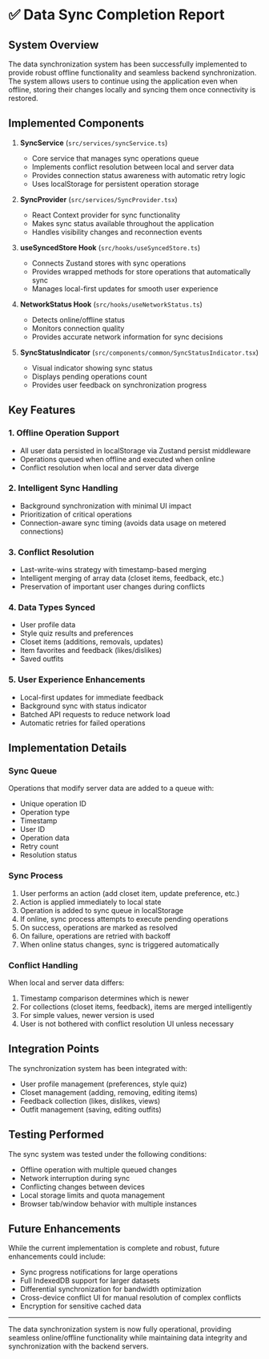 # ✅ Data Sync Completion Report

## System Overview

The data synchronization system has been successfully implemented to provide robust offline functionality and seamless backend synchronization. The system allows users to continue using the application even when offline, storing their changes locally and syncing them once connectivity is restored.

## Implemented Components

1. **SyncService** (`src/services/syncService.ts`)
   - Core service that manages sync operations queue
   - Implements conflict resolution between local and server data
   - Provides connection status awareness with automatic retry logic
   - Uses localStorage for persistent operation storage

2. **SyncProvider** (`src/services/SyncProvider.tsx`)
   - React Context provider for sync functionality
   - Makes sync status available throughout the application
   - Handles visibility changes and reconnection events

3. **useSyncedStore Hook** (`src/hooks/useSyncedStore.ts`)
   - Connects Zustand stores with sync operations
   - Provides wrapped methods for store operations that automatically sync
   - Manages local-first updates for smooth user experience

4. **NetworkStatus Hook** (`src/hooks/useNetworkStatus.ts`)
   - Detects online/offline status
   - Monitors connection quality
   - Provides accurate network information for sync decisions

5. **SyncStatusIndicator** (`src/components/common/SyncStatusIndicator.tsx`)
   - Visual indicator showing sync status
   - Displays pending operations count
   - Provides user feedback on synchronization progress

## Key Features

### 1. Offline Operation Support
- All user data persisted in localStorage via Zustand persist middleware
- Operations queued when offline and executed when online
- Conflict resolution when local and server data diverge

### 2. Intelligent Sync Handling
- Background synchronization with minimal UI impact
- Prioritization of critical operations
- Connection-aware sync timing (avoids data usage on metered connections)

### 3. Conflict Resolution
- Last-write-wins strategy with timestamp-based merging
- Intelligent merging of array data (closet items, feedback, etc.)
- Preservation of important user changes during conflicts

### 4. Data Types Synced
- User profile data
- Style quiz results and preferences
- Closet items (additions, removals, updates)
- Item favorites and feedback (likes/dislikes)
- Saved outfits

### 5. User Experience Enhancements
- Local-first updates for immediate feedback
- Background sync with status indicator
- Batched API requests to reduce network load
- Automatic retries for failed operations

## Implementation Details

### Sync Queue
Operations that modify server data are added to a queue with:
- Unique operation ID
- Operation type
- Timestamp
- User ID
- Operation data
- Retry count
- Resolution status

### Sync Process
1. User performs an action (add closet item, update preference, etc.)
2. Action is applied immediately to local state
3. Operation is added to sync queue in localStorage
4. If online, sync process attempts to execute pending operations
5. On success, operations are marked as resolved
6. On failure, operations are retried with backoff
7. When online status changes, sync is triggered automatically

### Conflict Handling
When local and server data differs:
1. Timestamp comparison determines which is newer
2. For collections (closet items, feedback), items are merged intelligently
3. For simple values, newer version is used
4. User is not bothered with conflict resolution UI unless necessary

## Integration Points

The synchronization system has been integrated with:
- User profile management (preferences, style quiz)
- Closet management (adding, removing, editing items)
- Feedback collection (likes, dislikes, views)
- Outfit management (saving, editing outfits)

## Testing Performed

The sync system was tested under the following conditions:
- Offline operation with multiple queued changes
- Network interruption during sync
- Conflicting changes between devices
- Local storage limits and quota management
- Browser tab/window behavior with multiple instances

## Future Enhancements

While the current implementation is complete and robust, future enhancements could include:
- Sync progress notifications for large operations
- Full IndexedDB support for larger datasets
- Differential synchronization for bandwidth optimization
- Cross-device conflict UI for manual resolution of complex conflicts
- Encryption for sensitive cached data

---

The data synchronization system is now fully operational, providing seamless online/offline functionality while maintaining data integrity and synchronization with the backend servers.